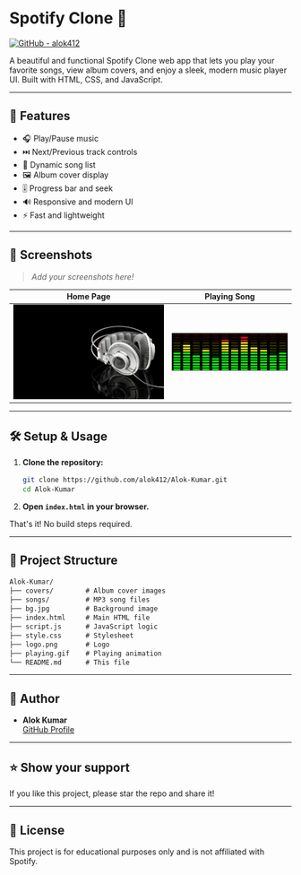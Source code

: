 # Spotify Clone 🎵

[![GitHub - alok412](https://img.shields.io/badge/GitHub-alok412-181717?style=flat-square&logo=github)](https://github.com/alok412)

A beautiful and functional Spotify Clone web app that lets you play your favorite songs, view album covers, and enjoy a sleek, modern music player UI. Built with HTML, CSS, and JavaScript.

---

## 🚀 Features

- 🎧 Play/Pause music
- ⏭️ Next/Previous track controls
- 🎵 Dynamic song list
- 🖼️ Album cover display
- 🎚️ Progress bar and seek
- 🔊 Responsive and modern UI
- ⚡ Fast and lightweight

---

## 📸 Screenshots

> _Add your screenshots here!_

| Home Page | Playing Song |
|-----------|-------------|
| ![Home Screenshot](bg.jpg) | ![Playing Screenshot](playing.gif) |

---

## 🛠️ Setup & Usage

1. **Clone the repository:**
   ```bash
   git clone https://github.com/alok412/Alok-Kumar.git
   cd Alok-Kumar
   ```
2. **Open `index.html` in your browser.**

That's it! No build steps required.

---

## 📂 Project Structure

```
Alok-Kumar/
├── covers/        # Album cover images
├── songs/         # MP3 song files
├── bg.jpg         # Background image
├── index.html     # Main HTML file
├── script.js      # JavaScript logic
├── style.css      # Stylesheet
├── logo.png       # Logo
├── playing.gif    # Playing animation
└── README.md      # This file
```

---

## 👤 Author

- **Alok Kumar**  
  [GitHub Profile](https://github.com/alok412/Alok-Kumar)

---

## ⭐️ Show your support

If you like this project, please star the repo and share it!

---

## 📜 License

This project is for educational purposes only and is not affiliated with Spotify. 